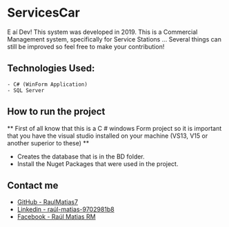 # ServicesCar
E aí Dev! This system was developed in 2019. This is a Commercial Management system, specifically for Service Stations ... Several things can still be improved so feel free to make your contribution!

  ## Technologies Used:
    - C# (WinForm Application)
    - SQL Server
    
  ## How to run the project
  ** First of all know that this is a C # windows Form project so it is important that you have the visual studio installed on your machine (VS13, V15 or another superior to these) **
  - Creates the database that is in the BD folder.
  - Install the Nuget Packages that were used in the project.
  
  ## Contact me
  - [GitHub - RaulMatias7](https://github.com/RaulMatias7)
  - [Linkedin - raúl-matias-9702981b8](https://www.linkedin.com/in/ra%C3%BAl-matias-9702981b8)
  - [Facebook - Raúl Matias RM](https://www.facebook.com/raulmatias.carlosrm)
